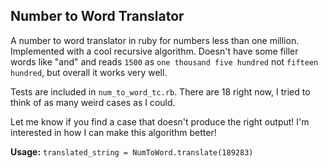 ## Number to Word Translator

A number to word translator in ruby for numbers less than one million. Implemented with a cool recursive algorithm.  Doesn't have some filler words like "and" and reads `1500` as `one thousand five hundred` not `fifteen hundred`, but overall it works very well.  

Tests are included in `num_to_word_tc.rb`. There are 18 right now, I tried to think of as many weird cases as I could.

Let me know if you find a case that doesn't produce the right output! I'm interested in how I can make this algorithm better!

**Usage:** `translated_string = NumToWord.translate(189283)`